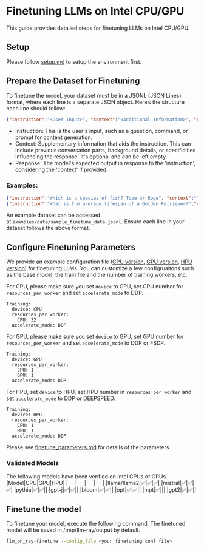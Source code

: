 # Finetuning LLMs on Intel CPU/GPU

This guide provides detailed steps for finetuning LLMs on Intel CPU/GPU.

## Setup
Please follow [setup.md](setup.md) to setup the environment first.

## Prepare the Dataset for Finetuning

To finetune the model, your dataset must be in a JSONL (JSON Lines) format, where each line is a separate JSON object. Here’s the structure each line should follow:

``` json
{"instruction":"<User Input>", "context":"<Additional Information>", "response":"<Expected Output>"}
```

- Instruction: This is the user's input, such as a question, command, or prompt for content generation.
- Context: Supplementary information that aids the instruction. This can include previous conversation parts, background details, or specificities influencing the response. It's optional and can be left empty.
- Response: The model's expected output in response to the 'instruction', considering the 'context' if provided.

### Examples:
``` json
{"instruction":"Which is a species of fish? Tope or Rope", "context":"", "response":"Tope"}
{"instruction":"What is the average lifespan of a Golden Retriever?","context":"Golden Retrievers are a generally healthy breed; they have an average lifespan of 12 to 13 years. Irresponsible breeding to meet high demand has led to the prevalence of inherited health problems in some breed lines, including allergic skin conditions, eye problems and sometimes snappiness. These problems are rarely encountered in dogs bred from responsible breeders.","response":"The average lifespan of a Golden Retriever is 12 to 13 years."}
```

An example dataset can be accessed at `examples/data/sample_finetune_data.jsonl`. Ensure each line in your dataset follows the above format.

## Configure Finetuning Parameters

We provide an example configuration file ([CPU version](../llm_on_ray/finetune/finetune.yaml), [GPU version](../examples/finetune/gpt_j_6b/finetune_intel_gpu.yaml), [HPU version](../examples/finetune/gpt_j_6b/finetune_hpu.yaml)) for finetuning LLMs. You can customize a few configruaitons such as the base model, the train file and the number of training workers, etc.

For CPU, please make sure you set `device` to CPU, set CPU number for `resources_per_worker` and set `accelerate_mode` to DDP.
```
Training:
  device: CPU
  resources_per_worker:
    CPU: 32
  accelerate_mode: DDP
```
For GPU, please make sure you set `device` to GPU, set GPU number for `resources_per_worker` and set `accelerate_mode` to DDP or FSDP.
```
Training:
  device: GPU
  resources_per_worker:
    CPU: 1
    GPU: 1
  accelerate_mode: DDP
```
For HPU, set `device` to HPU, set HPU number in `resources_per_worker` and set `accelerate_mode` to DDP or DEEPSPEED.
```
Training:
  device: HPU
  resources_per_worker:
    CPU: 1
    HPU: 1
  accelerate_mode: DDP
```
Please see [finetune_parameters.md](finetune_parameters.md) for details of the parameters.


### Validated Models
The following models have been verified on Intel CPUs or GPUs.
|Model|CPU|GPU|HPU|
|---|---|---|---|
|llama/llama2|✅|✅|✅|
|mistral|✅|✅|✅|
|pythia|✅|✅||
|gpt-j|✅|✅||
|bloom|✅|✅||
|opt|✅|✅||
|mpt|✅|||
|gpt2|✅|✅||

## Finetune the model
To finetune your model, execute the following command. The finetuned model will be saved in /tmp/llm-ray/output by default.
``` bash
llm_on_ray-finetune --config_file <your finetuning conf file>
```

